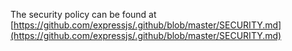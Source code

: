 The security policy can be found at [https://github.com/expressjs/.github/blob/master/SECURITY.md](https://github.com/expressjs/.github/blob/master/SECURITY.md)
